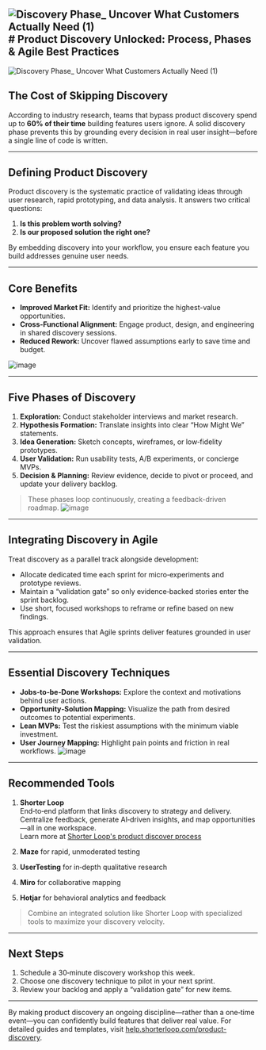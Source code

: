 ![Discovery Phase_ Uncover What Customers Actually Need (1)](https://github.com/user-attachments/assets/7f287b24-1702-46bb-ad0a-305265d5de46)# Product Discovery Unlocked: Process, Phases & Agile Best Practices  
---

![Discovery Phase_ Uncover What Customers Actually Need (1)](https://github.com/user-attachments/assets/a92ee0ed-b396-4855-91bd-bbd6a83bbfc1)


## The Cost of Skipping Discovery
According to industry research, teams that bypass product discovery spend up to **60% of their time** building features users ignore. A solid discovery phase prevents this by grounding every decision in real user insight—before a single line of code is written.

---

## Defining Product Discovery
Product discovery is the systematic practice of validating ideas through user research, rapid prototyping, and data analysis. It answers two critical questions:  
1. **Is this problem worth solving?**  
2. **Is our proposed solution the right one?**

By embedding discovery into your workflow, you ensure each feature you build addresses genuine user needs.

---

## Core Benefits
- **Improved Market Fit:** Identify and prioritize the highest-value opportunities.  
- **Cross‑Functional Alignment:** Engage product, design, and engineering in shared discovery sessions.  
- **Reduced Rework:** Uncover flawed assumptions early to save time and budget.
  
![image](https://github.com/user-attachments/assets/d2de32ba-9f0a-4caf-b38b-471ce85dc3da)

---

## Five Phases of Discovery
1. **Exploration:** Conduct stakeholder interviews and market research.  
2. **Hypothesis Formation:** Translate insights into clear “How Might We” statements.  
3. **Idea Generation:** Sketch concepts, wireframes, or low‑fidelity prototypes.  
4. **User Validation:** Run usability tests, A/B experiments, or concierge MVPs.  
5. **Decision & Planning:** Review evidence, decide to pivot or proceed, and update your delivery backlog.

> These phases loop continuously, creating a feedback-driven roadmap.
![image](https://github.com/user-attachments/assets/0f2a11a3-9e91-4b2f-95f6-8ec58c2de656)

---

## Integrating Discovery in Agile
Treat discovery as a parallel track alongside development:  
- Allocate dedicated time each sprint for micro‑experiments and prototype reviews.  
- Maintain a “validation gate” so only evidence‑backed stories enter the sprint backlog.  
- Use short, focused workshops to reframe or refine based on new findings.

This approach ensures that Agile sprints deliver features grounded in user validation.

---

## Essential Discovery Techniques
- **Jobs‑to‑be‑Done Workshops:** Explore the context and motivations behind user actions.  
- **Opportunity‑Solution Mapping:** Visualize the path from desired outcomes to potential experiments.  
- **Lean MVPs:** Test the riskiest assumptions with the minimum viable investment.  
- **User Journey Mapping:** Highlight pain points and friction in real workflows.
![image](https://github.com/user-attachments/assets/8a3e7e44-6520-46f2-a10c-bfbf0d491cdf)

---

## Recommended Tools
1. **Shorter Loop**  
   End‑to‑end platform that links discovery to strategy and delivery. Centralize feedback, generate AI‑driven insights, and map opportunities—all in one workspace.  
   Learn more at [Shorter Loop's product discover process](https://knowledgebase.shorterloop.com/how-to-start-with-product-discovery-1172819m0)

2. **Maze** for rapid, unmoderated testing  
3. **UserTesting** for in‑depth qualitative research  
4. **Miro** for collaborative mapping  
5. **Hotjar** for behavioral analytics and feedback

> Combine an integrated solution like Shorter Loop with specialized tools to maximize your discovery velocity.

---

## Next Steps
1. Schedule a 30‑minute discovery workshop this week.  
2. Choose one discovery technique to pilot in your next sprint.  
3. Review your backlog and apply a “validation gate” for new items.

---

By making product discovery an ongoing discipline—rather than a one‑time event—you can confidently build features that deliver real value. For detailed guides and templates, visit [help.shorterloop.com/product-discovery](https://help.shorterloop.com/product-discovery).
